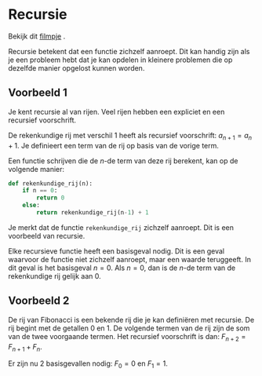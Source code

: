 # Recursie

Bekijk dit [filmpje](https://drive.google.com/file/d/1x9jQmBV8tN3Yru9fQhyV8ROEvCd6ff_z/view?usp=drive_link) .

Recursie betekent dat een functie zichzelf aanroept. Dit kan handig zijn als je een probleem hebt dat je kan opdelen in kleinere problemen die op dezelfde manier opgelost kunnen worden.

## Voorbeeld 1

Je kent recursie al van rijen. Veel rijen hebben een expliciet en een recursief voorschrift.

De rekenkundige rij met verschil 1 heeft als recursief voorschrift: $a_{n+1} = a_n + 1$. 
Je definieert een term van de rij op basis van de vorige term.

Een functie schrijven die de $n$-de term van deze rij berekent, kan op de volgende manier:

```python
def rekenkundige_rij(n):
    if n == 0:
        return 0
    else:
        return rekenkundige_rij(n-1) + 1
```

Je merkt dat de functie `rekenkundige_rij` zichzelf aanroept. Dit is een voorbeeld van recursie.

Elke recursieve functie heeft een basisgeval nodig. Dit is een geval waarvoor de functie niet zichzelf aanroept, maar een waarde teruggeeft. In dit geval is het basisgeval $n = 0$. Als $n = 0$, dan is de $n$-de term van de rekenkundige rij gelijk aan 0.

## Voorbeeld 2

De rij van Fibonacci is een bekende rij die je kan definiëren met recursie. De rij begint met de getallen 0 en 1. De volgende termen van de rij zijn de som van de twee voorgaande termen. Het recursief voorschrift is dan: $F_{n+2} = F_{n+1} + F_n$.

Er zijn nu 2 basisgevallen nodig: $F_0 = 0$ en $F_1 = 1$. 